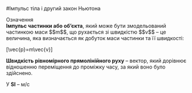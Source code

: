 #Iмпульс тiла і другий закон Ньютона

<div class="eoz-wrap">
<span class="eoz">Означення</span>
<div class="eoz-text">
<b>Iмпульс частинки або об’єкта</b>, який може бути змодельований частинкою маси $$m$$, що рухається зi швидкiстю $$v$$ – це величина, яка визначається як добуток
маси частинки та її швидкостi:

\[\vec{p}=m\vec{v}\] 
<p></p>

<b>Швидкiсть рiвномiрного прямолiнiйного руху</b> – вектор, який дорiвнює вiдношенню перемiщення до промiжку часу, за який воно було здiйснено.</br>


У <b>SI</b> – м/с
</div>
</div>